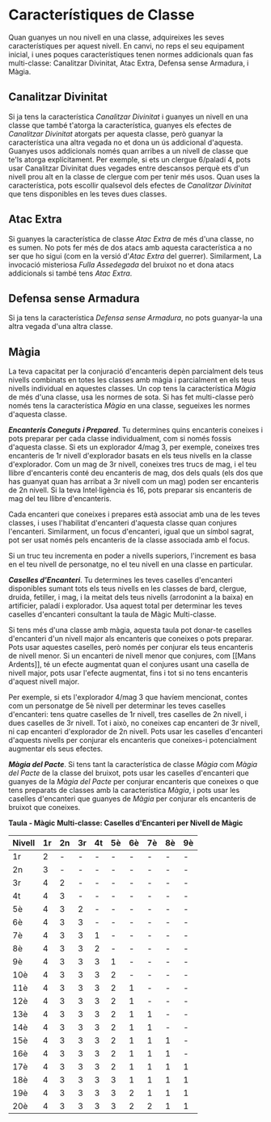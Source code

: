 # Característiques de Classe

Quan guanyes un nou nivell en una classe, adquireixes les seves característiques per aquest nivell. En canvi, no reps el seu equipament inicial, i unes poques característiques tenen normes addicionals quan fas multi-classe: Canalitzar Divinitat, Atac Extra, Defensa sense Armadura, i Màgia.


## Canalitzar Divinitat
Si ja tens la característica *Canalitzar Divinitat* i guanyes un nivell en una classe que també t'atorga la característica, guanyes els efectes de *Canalitzar Divinitat* atorgats per aquesta classe, però guanyar la característica una altra vegada no et dona un ús addicional d'aquesta. Guanyes usos addicionals només quan arribes a un nivell de classe que te'ls atorga explícitament. Per exemple, si ets un clergue 6/paladí 4, pots usar Canalitzar Divinitat dues vegades entre descansos perquè ets d'un nivell prou alt en la classe de clergue com per tenir més usos. Quan uses la característica, pots escollir qualsevol dels efectes de *Canalitzar Divinitat* que tens disponibles en les teves dues classes.


## Atac Extra
Si guanyes la característica de classe *Atac Extra* de més d'una classe, no es sumen. No pots fer més de dos atacs amb aquesta característica a no ser que ho sigui (com en la versió d'*Atac Extra* del guerrer). Similarment, La invocació misteriosa *Fulla Assedegada* del bruixot no et dona atacs addicionals si també tens *Atac Extra*.


## Defensa sense Armadura
Si ja tens la característica *Defensa sense Armadura*, no pots guanyar-la una altra vegada d'una altra classe.


## Màgia
La teva capacitat per la conjuració d'encanteris depèn parcialment dels teus nivells combinats en totes les classes amb màgia i parcialment en els teus nivells individual en aquestes classes. Un cop tens la característica *Màgia* de més d'una classe, usa les normes de sota. Si has fet multi-classe però només tens la característica *Màgia* en una classe, segueixes les normes d'aquesta classe.

***Encanteris Coneguts i Prepared***. Tu determines quins encanteris coneixes i pots preparar per cada classe individualment, com si només fossis d'aquesta classe. Si ets un explorador 4/mag 3, per exemple, coneixes tres encanteris de 1r nivell d'explorador basats en els teus nivells en la classe d'explorador. Com un mag de 3r nivell, coneixes tres trucs de mag, i el teu llibre d'encanteris conté deu encanteris de mag, dos dels quals (els dos que has guanyat quan has arribat a 3r nivell com un mag) poden ser encanteris de 2n nivell. Si la teva Intel·ligència és 16, pots preparar sis encanteris de mag del teu llibre d'encanteris.

Cada encanteri que coneixes i prepares està associat amb una de les teves classes, i uses l'habilitat d'encanteri d'aquesta classe quan conjures l'encanteri. Similarment, un focus d'encanteri, igual que un símbol sagrat, pot ser usat només pels encanteris de la classe associada amb el focus.

Si un truc teu incrementa en poder a nivells superiors, l'increment es basa en el teu nivell de personatge, no el teu nivell en una classe en particular.

***Caselles d'Encanteri***. Tu determines les teves caselles d'encanteri disponibles sumant tots els teus nivells en les classes de bard, clergue, druida, fetiller, i mag, i la meitat dels teus nivells (arrodonint a la baixa) en artificier, paladí i explorador. Usa aquest total per determinar les teves caselles d'encanteri consultant la taula de Màgic Multi-classe.

Si tens més d'una classe amb màgia, aquesta taula pot donar-te caselles d'encanteri d'un nivell major als encanteris que coneixes o pots preparar. Pots usar aquestes caselles, però només per conjurar els teus encanteris de nivell menor. Si un encanteri de nivell menor que conjures, com [[Mans Ardents]], té un efecte augmentat quan el conjures usant una casella de nivell major, pots usar l'efecte augmentat, fins i tot si no tens encanteris d'aquest nivell major.

Per exemple, si ets l'explorador 4/mag 3 que havíem mencionat, contes com un personatge de 5è nivell per determinar les teves caselles d'encanteri: tens quatre caselles de 1r nivell, tres caselles de 2n nivell, i dues caselles de 3r nivell. Tot i això, no coneixes cap encanteri de 3r nivell, ni cap encanteri d'explorador de 2n nivell. Pots usar les caselles d'encanteri d'aquests nivells per conjurar els encanteris que coneixes-i potencialment augmentar els seus efectes.

***Màgia del Pacte***. Si tens tant la característica de classe *Màgia* com *Màgia del Pacte* de la classe del bruixot, pots usar les caselles d'encanteri que guanyes de la *Màgia del Pacte* per conjurar encanteris que coneixes o que tens preparats de classes amb la característica *Màgia*, i pots usar les caselles d'encanteri que guanyes de *Màgia* per conjurar els encanteris de bruixot que coneixes.

**Taula - Màgic Multi-classe: Caselles d'Encanteri per Nivell de Màgic**

| Nivell | 1r | 2n | 3r | 4t | 5è | 6è | 7è | 8è | 9è |
|-------|-----|-----|-----|-----|-----|-----|-----|-----|-----|
| 1r   | 2   | -   | -   | -   | -   | -   | -   | -   | -   |
| 2n   | 3   | -   | -   | -   | -   | -   | -   | -   | -   |
| 3r   | 4   | 2   | -   | -   | -   | -   | -   | -   | -   |
| 4t   | 4   | 3   | -   | -   | -   | -   | -   | -   | -   |
| 5è   | 4   | 3   | 2   | -   | -   | -   | -   | -   | -   |
| 6è   | 4   | 3   | 3   | -   | -   | -   | -   | -   | -   |
| 7è   | 4   | 3   | 3   | 1   | -   | -   | -   | -   | -   |
| 8è   | 4   | 3   | 3   | 2   | -   | -   | -   | -   | -   |
| 9è   | 4   | 3   | 3   | 3   | 1   | -   | -   | -   | -   |
| 10è  | 4   | 3   | 3   | 3   | 2   | -   | -   | -   | -   |
| 11è  | 4   | 3   | 3   | 3   | 2   | 1   | -   | -   | -   |
| 12è  | 4   | 3   | 3   | 3   | 2   | 1   | -   | -   | -   |
| 13è  | 4   | 3   | 3   | 3   | 2   | 1   | 1   | -   | -   |
| 14è  | 4   | 3   | 3   | 3   | 2   | 1   | 1   | -   | -   |
| 15è  | 4   | 3   | 3   | 3   | 2   | 1   | 1   | 1   | -   |
| 16è  | 4   | 3   | 3   | 3   | 2   | 1   | 1   | 1   | -   |
| 17è  | 4   | 3   | 3   | 3   | 2   | 1   | 1   | 1   | 1   |
| 18è  | 4   | 3   | 3   | 3   | 3   | 1   | 1   | 1   | 1   |
| 19è  | 4   | 3   | 3   | 3   | 3   | 2   | 1   | 1   | 1   |
| 20è  | 4   | 3   | 3   | 3   | 3   | 2   | 2   | 1   | 1   |